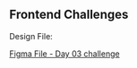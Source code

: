 ## Frontend Challenges

Design File:

[Figma File - Day 03 challenge](https://www.figma.com/file/jEMdXqyIOcTvnPcBp4ITvy/Day---03?type=design&node-id=0%3A1&mode=design&t=ZRKQa9J9KON8Mlx4-1)
